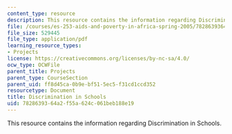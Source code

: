 ```yaml
---
content_type: resource
description: This resource contains the information regarding Discrimination in Schools.
file: /courses/es-253-aids-and-poverty-in-africa-spring-2005/7828639364a2f55a624c061beb188e19_MITES_253S05_tawanda_siban.pdf
file_size: 529445
file_type: application/pdf
learning_resource_types:
- Projects
license: https://creativecommons.org/licenses/by-nc-sa/4.0/
ocw_type: OCWFile
parent_title: Projects
parent_type: CourseSection
parent_uid: ff8d45ca-0b9e-bf51-5ec5-f31cd1ccd352
resourcetype: Document
title: Discrimination in Schools
uid: 78286393-64a2-f55a-624c-061beb188e19
---
```

This resource contains the information regarding Discrimination in Schools.
